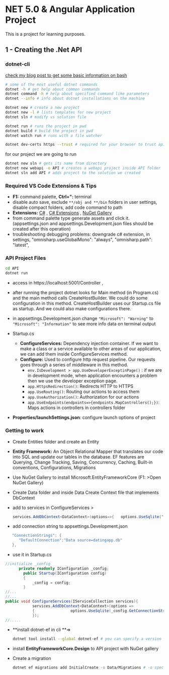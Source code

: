 # NET 5.0 & Angular Application Project

This is a project for learning purposes.

## 1 - Creating the .Net API

### dotnet-cli

[check my blog post to get some basic information on bash](https://berkctezc.medium.com/bash-komutlar%C4%B1-47a0811260e3)

```bash
# some of the most useful dotnet commands
dotnet -h # get help about common commands
dotnet command -h # help about specified command like parameters
dotnet --info # info about dotnet installations on the machine

dotnet new # create a new project
dotnet new -l # lists templates for new project
dotnet sln # modify vs solution file

dotnet run # runs the project in pwd
dotnet build # build the project in pwd
dotnet watch run # runs with a file watcher

dotnet dev-certs https --trust # required for your browser to trust api address
```

for our project we are going to run

```bash
dotnet new sln # gets its name from directory
dotnet new webapi -o API # creates a webapi project inside API folder
dotnet sln add API # adds project to the solution we created
```

### Required VS Code Extensions & Tips

* **F1:** command palette, **Ctrl+":** terminal 
* disable auto save, exclude `**/obj and **/bin` folders in user settings, disable compact folders, add code command to path
* **Extensions:** [C#](https://marketplace.visualstudio.com/items?itemName=ms-dotnettools.csharp) , [C# Extensions](https://marketplace.visualstudio.com/items?itemName=kreativ-software.csharpextensions) , [NuGet Gallery](https://marketplace.visualstudio.com/items?itemName=patcx.vscode-nuget-gallery)
* from command palette type generate assets and click it. (appsettings.json and appsettings.Development.json files should be created after this operation) 
* troubleshooting debugging problems: downgrade c# extension, in settings,   "omnisharp.useGlobalMono": "always", "omnisharp.path": "latest",

### API Project Files

```bash
cd API
dotnet run
```

* access in https://localhost:5001/Controller , 
* after running the project dotnet looks for Main method (in Program.cs) and the main method calls CreateHostBuilder. We could do some configuration in this method. CreateHostBuilder uses our Startup.cs file as startup. And we could also make configurations there.
* in appsettings.Development.json change `"Microsoft": "Warning"` to `"Microsoft": "Information"` to see more info data on terminal output

* Startup.cs
  * **ConfigureServices:** Dependency injection container. If we want to make a class or a service available to other areas of our application, we can add them inside ConfigureServices method.
  * **Configure:** Used to configure http request pipeline. Our requests goes through a series of middleware in this method.
    * `env.IsDevelopment > app.UseDeveloperExceptinPage()` : if we are in development mode, when application encounters a problem then we use the developer exception page.
    * `app.HttpsRedirection()`: Redirects HTTP to HTTPS
    * `app.UseRouting()`: Routing our actions to access them
    * `app.UseAuthorization()`: Authorization for our actions
    * `app.UseEndpoints(endpoints=>{endpoints.MapControllers();})`: Maps actions  in controllers in controllers folder 
* **Properties/launchSettings.json**: configure launch options of project

### Getting to work

* Create Entities folder and create an Entity

* **Entity Framework:** An Object Relational Mapper that translates our code into SQL and update our tables in the database. EF features are Querying, Change Tracking, Saving, Concurrency, Caching, Built-in conventions, Configurations, Migrations

* Use NuGet Gallery to install Microsoft.EntityFrameworkCore (F1: >Open NuGet Gallery)

* Create Data folder and inside Data Create Context file that implements DbContext

* add to services in ConfigureServices >      

  ```cs
  services.AddDbContext<DataContext>(options=>{   options.UseSqlite("Connection String");});
  ```

* add connection string to appsettings.Development.json

```cs
   "ConnectionStrings": {
      "DefaultConnection":"Data source=datingapp.db"
   }, 
```

* use it in Startup.cs

```cs
//initialize _config
      private readonly IConfiguration _config;
        public Startup(IConfiguration config)
        {
            _config = config;
        }
//...
//...
public void ConfigureServices(IServiceCollection services){
            services.AddDbContext<DataContext>(options =>
            {                options.UseSqlite(_config.GetConnectionString("DefaultConnection"));
            });
//.....
```

* **install dotnet-ef  in cli **=> 

  ```bash
  dotnet tool install --global dotnet-ef # you can specify a version by --version
  ```

* install **EntityFrameworkCore.Design** to API project with NuGet gallery

* Create a migration

  ```bash
  dotnet ef migrations add InitialCreate -o Data/Migrations # -o specifies directory
  ```

  


